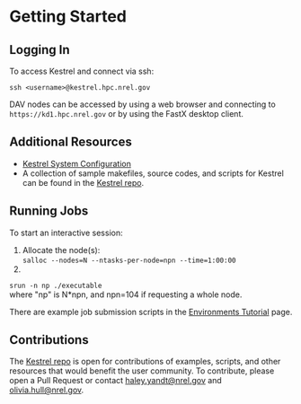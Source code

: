 # Getting Started

## Logging In

To access Kestrel and connect via ssh:
```
ssh <username>@kestrel.hpc.nrel.gov
```

DAV nodes can be accessed by using a web browser and connecting to ```https://kd1.hpc.nrel.gov``` or by using the FastX desktop client. 

## Additional Resources

* [Kestrel System Configuration](https://www.nrel.gov/hpc/kestrel-system-configuration.html)
* A collection of sample makefiles, source codes, and scripts for Kestrel can be found in the [Kestrel repo](https://github.com/NREL/HPC/tree/master/kestrel). 


## Running Jobs

To start an interactive session:

1. Allocate the node(s):<br>
    ```salloc --nodes=N --ntasks-per-node=npn --time=1:00:00 ```
1. 
```srun -n np ./executable``` <br>
where "np" is N*npn, and npn=104 if requesting a whole node. 


There are example job submission scripts in the [Environments Tutorial](../../../Friendly_User/Environments/tutorial.md) page. 

## Contributions
The [Kestrel repo](https://github.com/NREL/HPC/tree/master/kestrel) is open for contributions of examples, scripts, and other resources that would benefit the user community. To contribute, please open a Pull Request or contact [haley.yandt@nrel.gov](mailto:haley.yandt@nrel.gov) and [olivia.hull@nrel.gov](mailto:olivia.hull@nrel.gov). 
